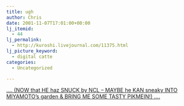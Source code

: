 ```yaml
---
title: ugh
author: Chris
date: 2001-11-07T17:01:00+00:00
lj_itemid:
  - 44
lj_permalink:
  - http://kuroshi.livejournal.com/11375.html
lj_picture_keyword:
  - digital catte
categories:
  - Uncategorized

---
```

[&#8230;. (NOW that HE haz SNUCK by NCL &ndash; MAYBE he KAN sneaky INTO MIYAMOTO&rsquo;s garden & BRING ME SOME TASTY PIKMEIN!) &#8230;.][1]

 [1]: http://www.planetgamecube.com/rumors.cfm?action=profile&id=20
